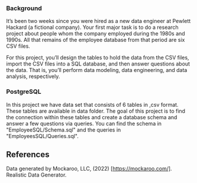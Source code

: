 ### Background
It’s been two weeks since you were hired as a new data engineer at Pewlett Hackard (a fictional company). Your first major task is to do a research project about people whom the company employed during the 1980s and 1990s. All that remains of the employee database from that period are six CSV files.

For this project, you’ll design the tables to hold the data from the CSV files, import the CSV files into a SQL database, and then answer questions about the data. That is, you’ll perform data modeling, data engineering, and data analysis, respectively.

### PostgreSQL
In this project we have data set that consists of 6 tables in ,csv format. These tables are available in data folder. The goal of this project is to find the connection within these tables and create a database schema and answer a few questions via queries. You can find the schema in "EmployeeSQL/Schema.sql" and the queries in "EmployeesSQL/Queries.sql". 

## References
Data generated by Mockaroo, LLC, (2022) [https://mockaroo.com/]. Realistic Data Generator.